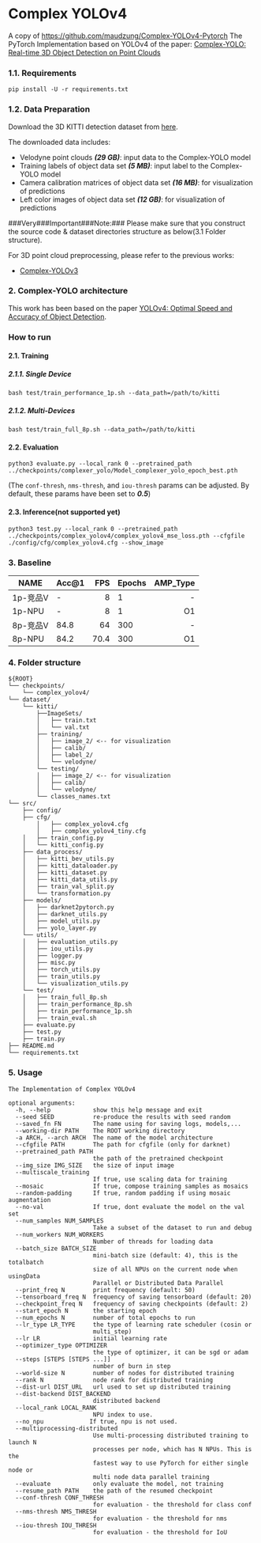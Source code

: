 # Complex YOLOv4
A copy of https://github.com/maudzung/Complex-YOLOv4-Pytorch
The PyTorch Implementation based on YOLOv4 of the paper: [Complex-YOLO: Real-time 3D Object Detection on Point Clouds](https://arxiv.org/pdf/1803.06199.pdf)

### 1.1. Requirements
```shell script
pip install -U -r requirements.txt
```

### 1.2. Data Preparation
Download the 3D KITTI detection dataset from [here](http://www.cvlibs.net/datasets/kitti/eval_object.php?obj_benchmark=3d).

The downloaded data includes:

- Velodyne point clouds _**(29 GB)**_: input data to the Complex-YOLO model
- Training labels of object data set _**(5 MB)**_: input label to the Complex-YOLO model
- Camera calibration matrices of object data set _**(16 MB)**_: for visualization of predictions
- Left color images of object data set _**(12 GB)**_: for visualization of predictions

###Very###Important###Note:###
Please make sure that you construct the source code & dataset directories structure as below(3.1 Folder structure).

For 3D point cloud preprocessing, please refer to the previous works:
- [Complex-YOLOv3](https://github.com/ghimiredhikura/Complex-YOLOv3)


### 2. Complex-YOLO architecture

This work has been based on the paper [YOLOv4: Optimal Speed and Accuracy of Object Detection](https://arxiv.org/abs/2004.10934).

### How to run

#### 2.1. Training

##### 2.1.1. Single Device

```shell script
bash test/train_performance_1p.sh --data_path=/path/to/kitti
```

##### 2.1.2. Multi-Devices

```shell script
bash test/train_full_8p.sh --data_path=/path/to/kitti
```

#### 2.2. Evaluation

```shell script
python3 evaluate.py --local_rank 0 --pretrained_path ../checkpoints/complexer_yolo/Model_complexer_yolo_epoch_best.pth
```
(The `conf-thresh`, `nms-thresh`, and `iou-thresh` params can be adjusted. By default, these params have been set to _**0.5**_)

#### 2.3. Inference(not supported yet)

```shell script
python3 test.py --local_rank 0 --pretrained_path ../checkpoints/complex_yolov4/complex_yolov4_mse_loss.pth --cfgfile ./config/cfg/complex_yolov4.cfg --show_image
```

### 3. Baseline

| NAME     | Acc@1 |  FPS | Epochs | AMP_Type |
| -------  | ----- | ---: | ------ | -------: |
| 1p-竞品V |     - |    8 |      1 |      -   |
| 1p-NPU   |     - |    8 |      1 |     O1   |
| 8p-竞品V |   84.8|   64 |    300 |      -   |
| 8p-NPU   |   84.2|  70.4|    300 |     O1   |

### 4. Folder structure

```
${ROOT}
└── checkpoints/    
    └── complex_yolov4/
└── dataset/    
    └── kitti/
        ├──ImageSets/
        │   ├── train.txt
        │   └── val.txt
        ├── training/
        │   ├── image_2/ <-- for visualization
        │   ├── calib/
        │   ├── label_2/
        │   └── velodyne/
        └── testing/  
        │   ├── image_2/ <-- for visualization
        │   ├── calib/
        │   └── velodyne/ 
        └── classes_names.txt
└── src/
    ├── config/
    ├── cfg/
        │   ├── complex_yolov4.cfg
        │   ├── complex_yolov4_tiny.cfg
    │   ├── train_config.py
    │   └── kitti_config.py
    ├── data_process/
    │   ├── kitti_bev_utils.py
    │   ├── kitti_dataloader.py
    │   ├── kitti_dataset.py
    │   ├── kitti_data_utils.py
    │   ├── train_val_split.py
    │   └── transformation.py
    ├── models/
    │   ├── darknet2pytorch.py
    │   ├── darknet_utils.py
    │   ├── model_utils.py
    │   ├── yolo_layer.py
    └── utils/
    │   ├── evaluation_utils.py
    │   ├── iou_utils.py
    │   ├── logger.py
    │   ├── misc.py
    │   ├── torch_utils.py
    │   ├── train_utils.py
    │   └── visualization_utils.py
    └── test/
    │   ├── train_full_8p.sh
    │   ├── train_performance_8p.sh
    │   ├── train_performance_1p.sh
    │   ├── train_eval.sh
    ├── evaluate.py
    ├── test.py
    ├── train.py
├── README.md 
└── requirements.txt
```

### 5. Usage

```
The Implementation of Complex YOLOv4

optional arguments:
  -h, --help            show this help message and exit
  --seed SEED           re-produce the results with seed random
  --saved_fn FN         The name using for saving logs, models,...
  --working-dir PATH    The ROOT working directory
  -a ARCH, --arch ARCH  The name of the model architecture
  --cfgfile PATH        The path for cfgfile (only for darknet)
  --pretrained_path PATH
                        the path of the pretrained checkpoint
  --img_size IMG_SIZE   the size of input image
  --multiscale_training
                        If true, use scaling data for training
  --mosaic              If true, compose training samples as mosaics
  --random-padding      If true, random padding if using mosaic augmentation
  --no-val              If true, dont evaluate the model on the val set
  --num_samples NUM_SAMPLES
                        Take a subset of the dataset to run and debug
  --num_workers NUM_WORKERS
                        Number of threads for loading data
  --batch_size BATCH_SIZE
                        mini-batch size (default: 4), this is the totalbatch
                        size of all NPUs on the current node when usingData
                        Parallel or Distributed Data Parallel
  --print_freq N        print frequency (default: 50)
  --tensorboard_freq N  frequency of saving tensorboard (default: 20)
  --checkpoint_freq N   frequency of saving checkpoints (default: 2)
  --start_epoch N       the starting epoch
  --num_epochs N        number of total epochs to run
  --lr_type LR_TYPE     the type of learning rate scheduler (cosin or
                        multi_step)
  --lr LR               initial learning rate
  --optimizer_type OPTIMIZER
                        the type of optimizer, it can be sgd or adam
  --steps [STEPS [STEPS ...]]
                        number of burn in step
  --world-size N        number of nodes for distributed training
  --rank N              node rank for distributed training
  --dist-url DIST_URL   url used to set up distributed training
  --dist-backend DIST_BACKEND
                        distributed backend
  --local_rank LOCAL_RANK     
                        NPU index to use.
  --no_npu             If true, npu is not used.
  --multiprocessing-distributed
                        Use multi-processing distributed training to launch N
                        processes per node, which has N NPUs. This is the
                        fastest way to use PyTorch for either single node or
                        multi node data parallel training
  --evaluate            only evaluate the model, not training
  --resume_path PATH    the path of the resumed checkpoint
  --conf-thresh CONF_THRESH
                        for evaluation - the threshold for class conf
  --nms-thresh NMS_THRESH
                        for evaluation - the threshold for nms
  --iou-thresh IOU_THRESH
                        for evaluation - the threshold for IoU
```
